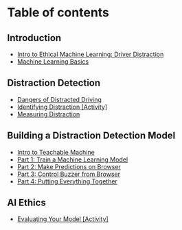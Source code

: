 # Table of contents

## Introduction

* [Intro to Ethical Machine Learning: Driver Distraction](README.md)
* [Machine Learning Basics](introduction/machine-learning-basics.md)

## Distraction Detection

* [Dangers of Distracted Driving](alertness-detection/dangers-of-driving-unalert.md)
* [Identifying Distraction \[Activity\]](alertness-detection/identifying-alertness-activity.md)
* [Measuring Distraction](alertness-detection/measuring-alertness.md)

## Building a Distraction Detection Model

* [Intro to Teachable Machine](building-an-alertness-detection-model/intro-to-teachable-machine.md)
* [Part 1: Train a Machine Learning Model](building-an-alertness-detection-model/part-1-train-a-machine-learning-model.md)
* [Part 2: Make Predictions on Browser](building-an-alertness-detection-model/part-2-make-predictions-on-browser.md)
* [Part 3: Control Buzzer from Browser](building-an-alertness-detection-model/part-3-control-buzzer-from-browser.md)
* [Part 4: Putting Everything Together](building-an-alertness-detection-model/part-4-putting-everything-together.md)

## AI Ethics

* [Evaluating Your Model \[Activity\]](ai-ethics/evaluating-your-model-activity.md)
